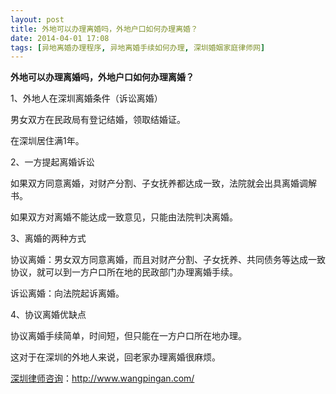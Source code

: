 ```yaml
---
layout: post
title: 外地可以办理离婚吗，外地户口如何办理离婚？
date: 2014-04-01 17:08
tags: [异地离婚办理程序, 异地离婚手续如何办理, 深圳婚姻家庭律师网]
---
```

<strong>外地可以办理离婚吗，外地户口如何办理离婚？</strong>

1、外地人在深圳离婚条件（诉讼离婚）

男女双方在民政局有登记结婚，领取结婚证。

在深圳居住满1年。

2、一方提起离婚诉讼

如果双方同意离婚，对财产分割、子女抚养都达成一致，法院就会出具离婚调解书。

如果双方对离婚不能达成一致意见，只能由法院判决离婚。

3、离婚的两种方式

协议离婚：男女双方同意离婚，而且对财产分割、子女抚养、共同债务等达成一致协议，就可以到一方户口所在地的民政部门办理离婚手续。

诉讼离婚：向法院起诉离婚。

4、协议离婚优缺点

协议离婚手续简单，时间短，但只能在一方户口所在地办理。

这对于在深圳的外地人来说，回老家办理离婚很麻烦。

<a href="http://www.wangpingan.com/">深圳律师咨询</a>：<a href="http://www.wangpingan.com/">http://www.wangpingan.com/</a>

